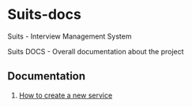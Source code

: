 # Suits-docs

Suits - Interview Management System

Suits DOCS - Overall documentation about the project

## Documentation

1. [How to create a new service](docs/HowToCreateNewService.md)